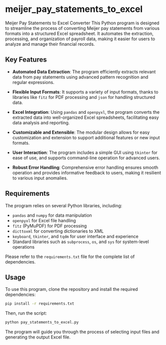 # meijer_pay_statements_to_excel
Meijer Pay Statements to Excel Converter
This Python program is designed to streamline the process of converting Meijer pay statements from various formats into a structured Excel spreadsheet. It automates the extraction, processing, and organization of payroll data, making it easier for users to analyze and manage their financial records.

## Key Features

- **Automated Data Extraction**: The program efficiently extracts relevant data from pay statements using advanced pattern recognition and regular expressions.
  
- **Flexible Input Formats**: It supports a variety of input formats, thanks to libraries like `fitz` for PDF processing and `json` for handling structured data.

- **Excel Integration**: Using `pandas` and `openpyxl`, the program converts the extracted data into well-organized Excel spreadsheets, facilitating easy data analysis and reporting.

- **Customizable and Extensible**: The modular design allows for easy customization and extension to support additional features or new input formats.

- **User Interaction**: The program includes a simple GUI using `tkinter` for ease of use, and supports command-line operation for advanced users.

- **Robust Error Handling**: Comprehensive error handling ensures smooth operation and provides informative feedback to users, making it resilient to various input anomalies.

## Requirements

The program relies on several Python libraries, including:

- `pandas` and `numpy` for data manipulation
- `openpyxl` for Excel file handling
- `fitz` (PyMuPDF) for PDF processing
- `dicttoxml` for converting dictionaries to XML
- `keyboard`, `tkinter`, and `tqdm` for user interface and experience
- Standard libraries such as `subprocess`, `os`, and `sys` for system-level operations

Please refer to the `requirements.txt` file for the complete list of dependencies.

## Usage

To use this program, clone the repository and install the required dependencies:

```bash
pip install -r requirements.txt
```

Then, run the script:

```bash
python pay_statements_to_excel.py
```

The program will guide you through the process of selecting input files and generating the output Excel file.
